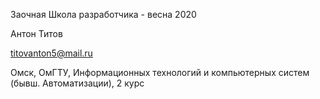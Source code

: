 Заочная Школа разработчика - весна 2020

Антон Титов

titovanton5@mail.ru

Омск, ОмГТУ, Информационных технологий и компьютерных систем (бывш. Автоматизации), 2 курс
